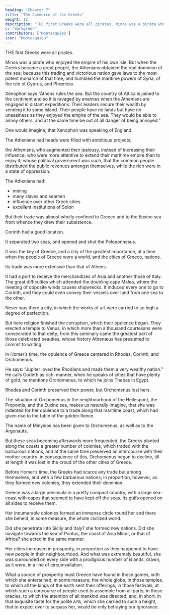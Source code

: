 ```yaml
---
heading: "Chapter 7"
title: "The Commerce of the Greeks"
weight: 12
description: "THE first Greeks were all pirates. Minos was a pirate who enjoyed the empire of his own isle"
c: "darkgreen"
contributors: ['Montesquieu']
icon: "Montesquieu"
---
```




THE first Greeks were all pirates.

Minos was a pirate who enjoyed the empire of his own isle. But when the Greeks became a great people, the Athenians obtained the real dominion of the sea; because this trading and victorious nation gave laws to the most potent monarch of that time; and humbled the maritime powers of Syria, of the isle of Cyprus, and Phœnicia.

Xenophon says “Athens rules the sea. But the country of Attica is joined to the continent and so it is ravaged by enemies when the Athenians are engaged in distant expeditions. Their leaders secure their wealth by sending it to some island. Their people have no lands but have no uneasiness as they enjoyed the empire of the sea. They would be able to annoy others, and at the same time be out of all danger of being annoyed.”

One would imagine, that Xenophon was speaking of England.

The Athenians had heads were filled with ambitious projects;

the Athenians, who augmented their jealousy, instead of increasing their influence; who were more attentive to extend their maritime empire than to enjoy it; whose political government was such, that the common people distributed the public revenues amongst themselves, while the rich were in a state of oppression.

<!-- The  did not carry on so extensive a commerce as might be expected from the produce of their  -->

The Athenians had:
- mining
- many slaves and seamen
- influence over other Greek cities
- excellent institutions of Solon

But their trade was almost wholly confined to Greece and to the Euxine sea from whence they drew their subsistence.


Corinth had a good location. 

It separated two seas, and opened and shut the Peloponnesus. 

It was the key of Greece, and a city of the greatest importance, at a time when the people of Greece were a world, and the cities of Greece, nations. 

Its trade was more extensive than that of Athens. 

It had a port to receive the merchandizes of Asia and another those of Italy. The great difficulties which attended the doubling cape Malea, where the meeting of opposite winds causes shipwrecks. It induced every one to go to Corinth, and they could even convey their vessels over land from one sea to the other. 

Never was there a city, in which the works of art were carried to so high a degree of perfection. 

But here religion finished the corruption, which their opulence began. They erected a temple to Venus, in which more than a thousand courtesans were consecrated to that deity; from this seminary came the   greatest part of those celebrated beauties, whose history Athenæus has presumed to commit to writing.


In Homer’s time, the opulence of Greece centered in Rhodes, Corinth, and Orchomenus. 

He says: “Jupiter loved the Rhodians and made them a very wealthy nation.” 
He calls Corinth as rich. 
manner, when he speaks of cities that have plenty of gold, he mentions Orchomenus, to which he joins Thebes in Egypt. 

Rhodes and Corinth preserved their power, but Orchomenus lost hers. 

The situation of Orchomenus in the neighbourhood of the Hellespont, the Propontis, and the Euxine sea, makes us naturally imagine, that she was indebted for her opulence to a trade along that maritime coast, which had given rise to the fable of the golden fleece.

The name of Minyeios has been given to Orchomenus, as well as to the Argonauts. 

But these seas becoming afterwards more frequented, the Greeks planted along the coasts a greater number of colonies, which traded with the barbarous nations, and at the same time preserved an intercourse with their mother country: in consequence of this, Orchomenus began to decline, till at length it was lost in the croud of the other cities of Greece.

Before Homer’s time, the Greeks had scarce any trade but among themselves, and with a few barbarous nations; in proportion, however, as they formed new colonies, they extended their dominion.


Greece was a large peninsula in a pretty compact country, with a large sea-coast with capes that seemed to have kept off the seas. Its gulfs opened on all sides to receive them.

Her innumerable colonies formed an immense circle round her and there she beheld, in some measure, the whole civilized world.

Did she penetrate into Sicily and Italy? she formed new nations.
Did she navigate towards the sea of Pontus, the coast of Asia Minor, or that of Africa? she acted in the same manner.

Her cities increased in prosperity, in proportion as they happened to have new people in their neighbourhood.
And what was extremely beautiful, she was surrounded on every side with a prodigious number of islands, drawn, as it were, in a line of circumvallation.

What a source of prosperity must Greece have found in those games, with which she entertained, in some measure, the whole globe; in those temples, to which all the kings of the earth sent their offerings; in those festivals, at which such a concourse of people used to assemble from all parts; in those oracles, to which the attention of all mankind was directed; and, in short, in that exquisite taste for the polite arts, which she carried to such a height, that to expect ever to surpass her, would be only betraying our ignorance.
